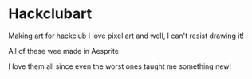 # Hackclubart
Making art for hackclub
I love pixel art and well, I can't resist drawing it!

All of these wee made in Aesprite

I love them all since even the worst ones taught me something new!
